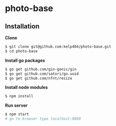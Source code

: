 # photo-base


## Installation
**Clone**
```bash
$ git clone git@github.com:kelp404/photo-base.git
$ cd photo-base
```

**Install go packages**
```bash
$ go get github.com/gin-gonic/gin
$ go get github.com/satori/go.uuid
$ go get github.com/nfnt/resize
```

**Install node modules**
```bash
$ npm install
```

**Run server**
```bash
$ npm start
# go to browser type localhost:8080
```
